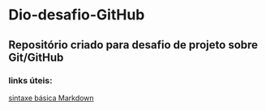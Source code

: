 # Dio-desafio-GitHub
## Repositório criado para desafio de projeto sobre Git/GitHub

### links úteis: 
[sintaxe básica Markdown](https://www.markdownguide.org/basic-syntax/)
